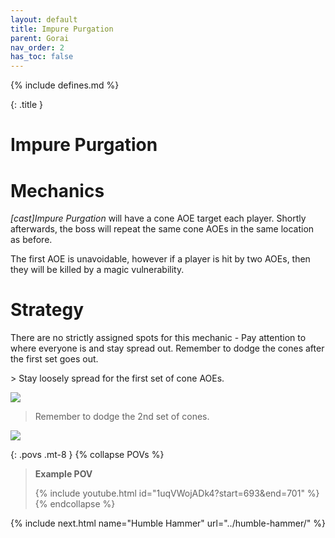```yaml
---
layout: default
title: Impure Purgation
parent: Gorai
nav_order: 2
has_toc: false
---
```


{% include defines.md %}

{: .title }
# Impure Purgation

# Mechanics

*[cast]Impure Purgation* will have a cone AOE target each player. Shortly
afterwards, the boss will repeat the same cone AOEs in the same location as
before.

The first AOE is unavoidable, however if a player is hit by two AOEs, then they
will be killed by a magic vulnerability.

# Strategy

There are no strictly assigned spots for this mechanic - Pay attention to where
everyone is and stay spread out. Remember to dodge the cones after the first
set goes out.

<div class="mechanics" markdown="1">
> Stay loosely spread for the first set of cone AOEs.

![](./timeline-1.png)

> Remember to dodge the 2nd set of cones.

![](./timeline-2.png)
</div>

{: .povs .mt-8 }
{% collapse POVs %}
> **Example POV**
>
> {% include youtube.html id="1uqVWojADk4?start=693&end=701" %}
{% endcollapse %}

{% include next.html name="Humble Hammer" url="../humble-hammer/" %}
